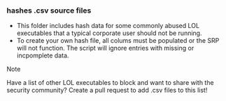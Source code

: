 ### hashes .csv source files
- This folder includes hash data for some commonly abused LOL executables that a typical corporate user should not be running.  
- To create your own hash file, all colums must be populated or the SRP will not function.  The script will ignore entries with missing or incpomplete data.
> [!NOTE]
> Have a list of other LOL executables to block and want to share with the security community?  Create a pull request to add .csv files to this list!
